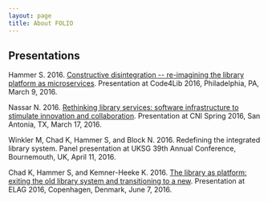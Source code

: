 ```yaml
---
layout: page
title: About FOLIO
---
```


## Presentations

Hammer S.  2016.  [Constructive disintegration -- re-imagining the library
platform as
microservices](http://2016.code4lib.org/Constructive-disintegration-reimagining-the-library-platform-as-microservices).
Presentation at Code4Lib 2016, Philadelphia, PA, March 9, 2016.

Nassar N.  2016.  [Rethinking library services: software infrastructure to stimulate innovation
and
collaboration](https://www.cni.org/topics/economic-models/rethinking-library-services-software-infrastructure-to-stimulate-innovation-and-collaboration).
Presentation at CNI Spring 2016, San Antonia, TX, March 17, 2016.

Winkler M, Chad K, Hammer S, and Block N.  2016.  Redefining the integrated
library system.  Panel presentation at UKSG 39th Annual Conference,
Bournemouth, UK, April 11, 2016.

Chad K, Hammer S, and Kemner-Heeke K.  2016.  [The library as platform: exiting
the old library system and transitioning to a
new](http://elag2016.org/index.php/program/presentations/the-library-as-platform-exiting-the-old-library-system-and-transitioning-to-a-new/).
Presentation at ELAG 2016, Copenhagen, Denmark, June 7, 2016.

